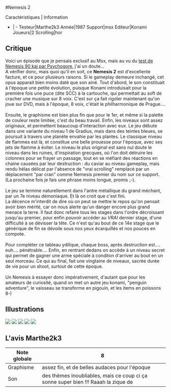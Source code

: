 #Nemesis 2

Caractéristiques | Information
- | -
Testeur|Marthe2k3
Année|1987
Support|msx
Editeur|Konami
Joueurs|2
Scrolling|hor

## Critique
Voici un épisode que je pensais exclusif au Msx, mais au vu du <a href="http://www.shmup.com/index.php?page=fiche&id=309" target="_blank">test de Nemesis 90 kai par Psychogore</a>, j'ai un doute...<br/>A vérifier donc, mais quoi qu'il en soit, ce <b>Nemesis 2</b> est d'excellente facture, et ce pour plusieurs raisons. Si le gameplay demeure inchangé, cet opus apparait bien moins daté que son ainé. Tout d'abord, le son constituait à l'époque une petite évolution, puisque Konami introduisait pour la première fois une puce (dite SCC) à la cartouche, qui permettait au soft de cracher une musique sur 8 voix. C'est sur ça fait rigoler maintenant qu'on joue sur DVD, mais à l'époque, 8 voix, c'était le philharmonique de Prague....<br/><br/>Ensuite, le graphisme est bien plus fin que pour le 1er, et même si la palette de couleur reste limitée, c'est du beau travail. Enfin, les niveaux sont assez originaux, et permettent beaucoup d'interaction avec eux. Le jeu débute dans une variante du niveau 1 de Gradius, mais dans des teintes bleues, se poursuit à travers une planète envahie par les plantes. Le classique niveau de flammes est là, et constitue une belle prouesse pour l'époque, avec ses jets de flamme à éviter. Le niveau le plus original est sans nul doute le niveau dans les ruines, d'inspiration grecques, où l'on doit détruire les colonnes pour se frayer un passage, tout en se méfiant des réactions en chaine causées par leur destruction : du caviar au niveau gameplay, mais rendu hélas délicat par l'absence de "vrai scrolling" remplacé par un déplacement "par cran" comme Nemesis premier du nom sur ce support. (La prochaine fois je fais une phrase moins longue, promis ;-).<br/><br/>Le jeu se termine naturellement dans l'antre métallique du grand méchant, par un 7e niveau démoniaque. Et là on croit que c'est fini.<br/>La décence m'interdit de dire où on peut se mettre le repos qu'on pensait avoir bien mérité, car on nous alerte qu'un danger encore plus grand menace la terre. Il faut donc refaire tous les stages dans l'ordre décroissant jusqu'au premier, pour enfin pouvoir accéder au <i>VRAI</i> dernier stage, d'une difficulté à se dévisser la tête. Ce n'est qu'au bout de ce 14e stage que le générique de fin se dévoile sous nos yeux écarquillés et nos pouces en compote.<br/><br/>Pour compléter ce tableau ydillque, chaque boss, après destruction est.... euh.... pénétrable.... Enfin, en rentrant dedans on accède à un niveau secret qui permet de gagner une arme spéciale à conditon d'arriver au bout en un seul morceau. Ce qui au final, fait une vingtaine de niveaux, sacrée durée de vie pour un shoot, surtout de cette époque.<br/><br/>Un Nemesis à essayer donc impérativement, d'autant que pour les amateurs de curiosité, quand on met un autre jeu konami, "penguin adventure", le vaisseau se transforme en pigouin, et les items en poissons 8-)<br/>

## Illustrations
![](http://www.shmup.com/images/thumbs/img_fiche_1_742.gif)
![](http://www.shmup.com/images/thumbs/img_fiche_2_742.gif)
![](http://www.shmup.com/images/thumbs/img_fiche_3_742.gif)
![](http://www.shmup.com/images/thumbs/img_fiche_4_742.gif)
![](http://www.shmup.com/images/thumbs/img_fiche_5_742.gif)

## L'avis Marthe2k3
Note globale|8
-|-
Graphisme|assez fin, et de belles audaces pour l'époque
Son|des thèmes inoubliables, mais ce coup ci ça sonne super bien !!! Raaah la zique de 
